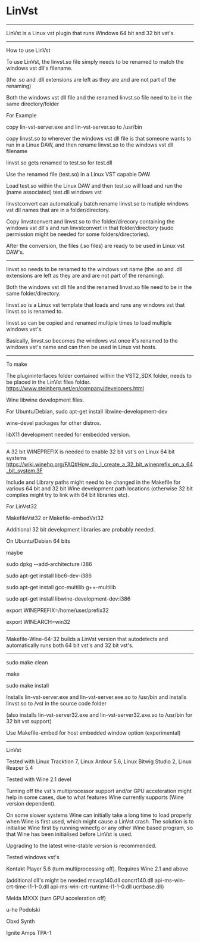 # LinVst

-----

LinVst is a Linux vst plugin that runs Windows 64 bit and 32 bit vst's.

-------

How to use LinVst

To use LinVst, the linvst.so file simply needs to be renamed to match the windows vst dll's filename.

(the .so and .dll extensions are left as they are and are not part of the renaming)

Both the windows vst dll file and the renamed linvst.so file need to be in the same directory/folder

For Example

copy lin-vst-server.exe and lin-vst-server.so to /usr/bin

copy linvst.so to wherever the windows vst dll file is that someone wants to run in a Linux DAW, 
and then rename linvst.so to the windows vst dll filename 

linvst.so gets renamed to test.so for test.dll

Use the renamed file (test.so) in a Linux VST capable DAW 

Load test.so within the Linux DAW and then test.so will load and run the (name associated) test.dll windows vst 

linvstconvert can automatically batch rename linvst.so to mutiple windows vst dll names that are in a folder/directory.

Copy linvstconvert and linvst.so to the folder/direcory containing the windows vst dll's and run linvstconvert in that folder/directory (sudo permission might be needed for some folders/directories).

After the conversion, the files (.so files) are ready to be used in Linux vst DAW's.

--------

linvst.so needs to be renamed to the windows vst name (the .so and .dll extensions are left as they are and are not part of the renaming).

Both the windows vst dll file and the renamed linvst.so file need to be in the same folder/directory.

linvst.so is a Linux vst template that loads and runs any windows vst that linvst.so is renamed to.

linvst.so can be copied and renamed multiple times to load multiple windows vst's.

Basically, linvst.so becomes the windows vst once it's renamed to the windows vst's name and can then be used in Linux vst hosts.

--------

To make

The plugininterfaces folder contained within the VST2_SDK folder, needs to be placed in the LinVst files folder. https://www.steinberg.net/en/company/developers.html

Wine libwine development files.

For Ubuntu/Debian, sudo apt-get install libwine-development-dev

wine-devel packages for other distros.

libX11 development needed for embedded version.
 
--------

A 32 bit WINEPREFIX is needed to enable 32 bit vst's on Linux 64 bit systems https://wiki.winehq.org/FAQ#How_do_I_create_a_32_bit_wineprefix_on_a_64_bit_system.3F

Include and Library paths might need to be changed in the Makefile for various 64 bit and 32 bit Wine development path locations (otherwise 32 bit compiles might try to link with 64 bit libraries etc).


For LinVst32

MakefileVst32 or Makefile-embedVst32

Additional 32 bit development libraries are probably needed.

On Ubuntu/Debian 64 bits

maybe 

sudo dpkg --add-architecture i386

sudo apt-get install libc6-dev-i386

sudo apt-get install gcc-multilib g++-multilib

sudo apt-get install libwine-development-dev:i386

export WINEPREFIX=/home/user/prefix32

export WINEARCH=win32

--------

Makefile-Wine-64-32 builds a LinVst version that autodetects and automatically runs both 64 bit vst's and 32 bit vst's.

--------

sudo make clean

make

sudo make install

Installs lin-vst-server.exe and lin-vst-server.exe.so to /usr/bin and installs linvst.so to /vst in the source code folder

(also installs lin-vst-server32.exe and lin-vst-server32.exe.so to /usr/bin for 32 bit vst support)

Use Makefile-embed for host embedded window option (experimental)

------

LinVst 

Tested with Linux Tracktion 7, Linux Ardour 5.6, Linux Bitwig Studio 2, Linux Reaper 5.4

Tested with Wine 2.1 devel

Turning off the vst's multiprocessor support and/or GPU acceleration might help in some cases, due to what features Wine currently supports (Wine version dependent).

On some slower systems Wine can initially take a long time to load properly when Wine is first used, which might cause a LinVst crash.
The solution is to initialise Wine first by running winecfg or any other Wine based program, so that Wine has been initialised before LinVst is used.

Upgrading to the latest wine-stable version is recommended.

Tested windows vst's

Kontakt Player 5.6 (turn multiprocessing off). Requires Wine 2.1 and above

(additional dll's might be needed 
msvcp140.dll
concrt140.dll
api-ms-win-crt-time-l1-1-0.dll
api-ms-win-crt-runtime-l1-1-0.dll
ucrtbase.dll)

Melda MXXX (turn GPU acceleration off)

u-he Podolski

Obxd Synth

Ignite Amps TPA-1




